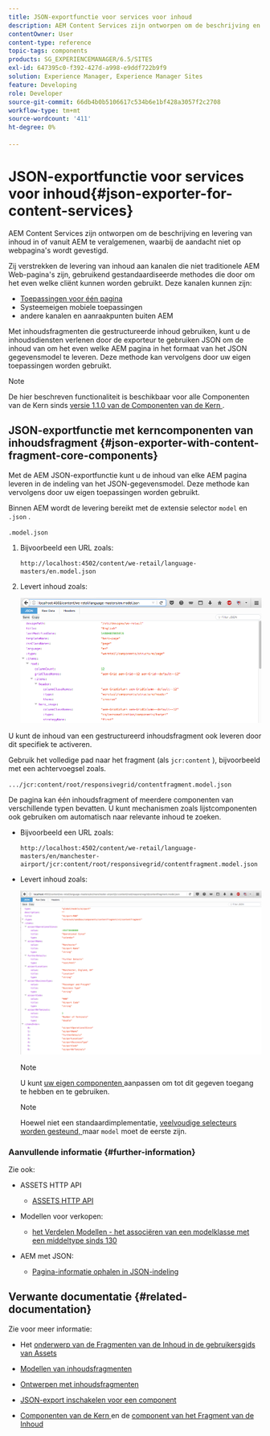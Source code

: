 ```yaml
---
title: JSON-exportfunctie voor services voor inhoud
description: AEM Content Services zijn ontworpen om de beschrijving en levering van inhoud in of vanuit AEM te veralgemenen, waarbij de aandacht niet op webpagina's wordt gevestigd. Zij verstrekken de levering van inhoud aan kanalen die niet traditionele AEM Web-pagina's zijn, gebruikend gestandaardiseerde methodes die door om het even welke cliënt kunnen worden gebruikt.
contentOwner: User
content-type: reference
topic-tags: components
products: SG_EXPERIENCEMANAGER/6.5/SITES
exl-id: 647395c0-f392-427d-a998-e9ddf722b9f9
solution: Experience Manager, Experience Manager Sites
feature: Developing
role: Developer
source-git-commit: 66db4b0b5106617c534b6e1bf428a3057f2c2708
workflow-type: tm+mt
source-wordcount: '411'
ht-degree: 0%

---
```


# JSON-exportfunctie voor services voor inhoud{#json-exporter-for-content-services}

AEM Content Services zijn ontworpen om de beschrijving en levering van inhoud in of vanuit AEM te veralgemenen, waarbij de aandacht niet op webpagina&#39;s wordt gevestigd.

Zij verstrekken de levering van inhoud aan kanalen die niet traditionele AEM Web-pagina&#39;s zijn, gebruikend gestandaardiseerde methodes die door om het even welke cliënt kunnen worden gebruikt. Deze kanalen kunnen zijn:

* [Toepassingen voor één pagina](spa-walkthrough.md)
* Systeemeigen mobiele toepassingen
* andere kanalen en aanraakpunten buiten AEM

Met inhoudsfragmenten die gestructureerde inhoud gebruiken, kunt u de inhoudsdiensten verlenen door de exporteur te gebruiken JSON om de inhoud van om het even welke AEM pagina in het formaat van het JSON gegevensmodel te leveren. Deze methode kan vervolgens door uw eigen toepassingen worden gebruikt.

>[!NOTE]
>
>De hier beschreven functionaliteit is beschikbaar voor alle Componenten van de Kern sinds [ versie 1.1.0 van de Componenten van de Kern ](https://experienceleague.adobe.com/docs/experience-manager-core-components/using/introduction.html?lang=nl-NL).

## JSON-exportfunctie met kerncomponenten van inhoudsfragment {#json-exporter-with-content-fragment-core-components}

Met de AEM JSON-exportfunctie kunt u de inhoud van elke AEM pagina leveren in de indeling van het JSON-gegevensmodel. Deze methode kan vervolgens door uw eigen toepassingen worden gebruikt.

Binnen AEM wordt de levering bereikt met de extensie selector `model` en `.json` .

`.model.json`

1. Bijvoorbeeld een URL zoals:

   ```shell
   http://localhost:4502/content/we-retail/language-masters/en.model.json
   ```

1. Levert inhoud zoals:

   ![ chlimage_1-192 ](assets/chlimage_1-192.png)

U kunt de inhoud van een gestructureerd inhoudsfragment ook leveren door dit specifiek te activeren.

Gebruik het volledige pad naar het fragment (als `jcr:content` ), bijvoorbeeld met een achtervoegsel zoals.

`.../jcr:content/root/responsivegrid/contentfragment.model.json`

De pagina kan één inhoudsfragment of meerdere componenten van verschillende typen bevatten. U kunt mechanismen zoals lijstcomponenten ook gebruiken om automatisch naar relevante inhoud te zoeken.

* Bijvoorbeeld een URL zoals:

  ```shell
  http://localhost:4502/content/we-retail/language-masters/en/manchester-airport/jcr:content/root/responsivegrid/contentfragment.model.json
  ```

* Levert inhoud zoals:

  ![ chlimage_1-193 ](assets/chlimage_1-193.png)

  >[!NOTE]
  >
  >U kunt [ uw eigen componenten ](/help/sites-developing/json-exporter-components.md) aanpassen om tot dit gegeven toegang te hebben en te gebruiken.

  >[!NOTE]
  >
  >Hoewel niet een standaardimplementatie, [ veelvoudige selecteurs worden gesteund, ](json-exporter-components.md#multiple-selectors) maar `model` moet de eerste zijn.

### Aanvullende informatie {#further-information}

Zie ook:

* ASSETS HTTP API

   * [ASSETS HTTP API](/help/assets/mac-api-assets.md)

* Modellen voor verkopen:

   * [ het Verdelen Modellen - het associëren van een modelklasse met een middeltype sinds 130 ](https://sling.apache.org/documentation/bundles/models.html#associating-a-model-class-with-a-resource-type-since-130)

* AEM met JSON:

   * [Pagina-informatie ophalen in JSON-indeling](/help/sites-developing/pageinfo.md)

## Verwante documentatie {#related-documentation}

Zie voor meer informatie:

* Het [ onderwerp van de Fragmenten van de Inhoud in de gebruikersgids van Assets ](/help/assets/content-fragments/content-fragments.md)

* [Modellen van inhoudsfragmenten](/help/assets/content-fragments/content-fragments-models.md)
* [Ontwerpen met inhoudsfragmenten](/help/sites-authoring/content-fragments.md)
* [JSON-export inschakelen voor een component](/help/sites-developing/json-exporter-components.md)

* [ Componenten van de Kern ](https://experienceleague.adobe.com/docs/experience-manager-core-components/using/introduction.html?lang=nl-NL) en de [ component van het Fragment van de Inhoud ](https://experienceleague.adobe.com/docs/experience-manager-core-components/using/wcm-components/content-fragment-component.html?lang=nl-NL)

